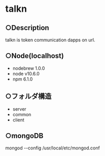 # talkn

## ○Description

  talkn is token communication dapps on url.

## ○Node(localhost)

- nodebrew 1.0.0
- node v10.6.0
- npm 6.1.0

## ○フォルダ構造

- server
- common
- client

## ○mongoDB

mongod --config /usr/local/etc/mongod.conf
